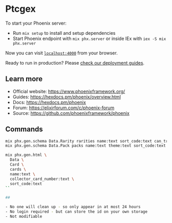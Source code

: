 # Ptcgex

To start your Phoenix server:

* Run `mix setup` to install and setup dependencies
* Start Phoenix endpoint with `mix phx.server` or inside IEx with `iex -S mix phx.server`

Now you can visit [`localhost:4000`](http://localhost:4000) from your browser.

Ready to run in production? Please [check our deployment guides](https://hexdocs.pm/phoenix/deployment.html).

## Learn more

* Official website: https://www.phoenixframework.org/
* Guides: https://hexdocs.pm/phoenix/overview.html
* Docs: https://hexdocs.pm/phoenix
* Forum: https://elixirforum.com/c/phoenix-forum
* Source: https://github.com/phoenixframework/phoenix

## Commands

```bash
mix phx.gen.schema Data.Rarity rarities name:text sort_code:text can_trade:boolean
mix phx.gen.schema Data.Pack packs name:text theme:text sort_code:text

mix phx.gen.html \
  Data \
  Card \
  cards \
  name:text \
  collector_card_number:text \
  sort_code:text
``

##

- No one will clean up - so only appear in at most 24 hours
- No login required - but can store the id on your own storage
- Not modifiable

